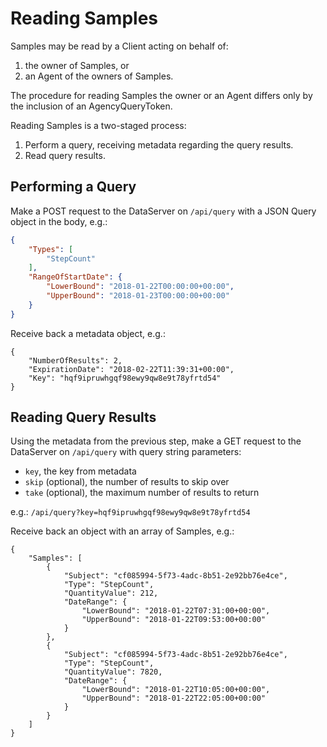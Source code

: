 # Reading Samples

Samples may be read by a Client acting on behalf of:

1. the owner of Samples, or
1. an Agent of the owners of Samples.

The procedure for reading Samples the owner or an Agent differs only by the inclusion of an AgencyQueryToken.

Reading Samples is a two-staged process:

1. Perform a query, receiving metadata regarding the query results.
1. Read query results.

## Performing a Query

Make a POST request to the DataServer on `/api/query` with a JSON Query object in the body, e.g.:

```json
{
	"Types": [
		"StepCount"
	],
	"RangeOfStartDate": {
		"LowerBound": "2018-01-22T00:00:00+00:00",
		"UpperBound": "2018-01-23T00:00:00+00:00"
	}
}
```


Receive back a metadata object, e.g.:

```
{
	"NumberOfResults": 2,
	"ExpirationDate": "2018-02-22T11:39:31+00:00",
	"Key": "hqf9ipruwhgqf98ewy9qw8e9t78yfrtd54"
}
```


## Reading Query Results

Using the metadata from the previous step, make a GET request to the DataServer on `/api/query` with query string parameters:

* `key`, the key from metadata
* `skip` (optional), the number of results to skip over
* `take` (optional), the maximum number of results to return

e.g.: `/api/query?key=hqf9ipruwhgqf98ewy9qw8e9t78yfrtd54`

Receive back an object with an array of Samples, e.g.:

```
{
	"Samples": [
		{
			"Subject": "cf085994-5f73-4adc-8b51-2e92bb76e4ce",
			"Type": "StepCount",
			"QuantityValue": 212,
			"DateRange": {
				"LowerBound": "2018-01-22T07:31:00+00:00",
				"UpperBound": "2018-01-22T09:53:00+00:00"
			}
		},
		{
			"Subject": "cf085994-5f73-4adc-8b51-2e92bb76e4ce",
			"Type": "StepCount",
			"QuantityValue": 7820,
			"DateRange": {
				"LowerBound": "2018-01-22T10:05:00+00:00",
				"UpperBound": "2018-01-22T22:05:00+00:00"
			}
		}
	]
}
```

